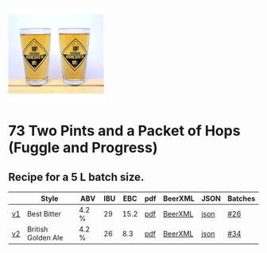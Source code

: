 ![logo](./73_Two_Pints_and_a_Packet_of_Hops_Fuggle_and_Progress.jpeg)

# 73 Two Pints and a Packet of Hops (Fuggle and Progress)

## Recipe for a 5 L batch size.

|    | Style | ABV | IBU | EBC | pdf | BeerXML | JSON | Batches |
|----|-------|-----|-----|-----|-----|---------|------|---------|
| [v1](./73_Two_Pints_and_a_Packet_of_Hops_Fuggle_and_Progress_recipe.md) | Best Bitter | 4.2 % | 29 | 15.2 | [pdf](./73_Two_Pints_and_a_Packet_of_Hops_Fuggle_and_Progress.pdf) | [BeerXML](./73_Two_Pints_and_a_Packet_of_Hops_Fuggle_and_Progress.xml) | [json](./73_Two_Pints_and_a_Packet_of_Hops_Fuggle_and_Progress.json) | [#26](../../batches/batch_26/README.md) |
| [v2](./73_Two_Pints_and_a_Packet_of_Hops_Fuggle_and_Progress_v2_recipe.md) | British Golden Ale | 4.2 % | 26 | 8.3 | [pdf](./73_Two_Pints_and_a_Packet_of_Hops_Fuggle_and_Progress_v2.pdf) | [BeerXML](./73_Two_Pints_and_a_Packet_of_Hops_Fuggle_and_Progress_v2.xml) | [json](./73_Two_Pints_and_a_Packet_of_Hops_Fuggle_and_Progress_v2.json) | [#34](../../batches/batch_34/README.md) |
